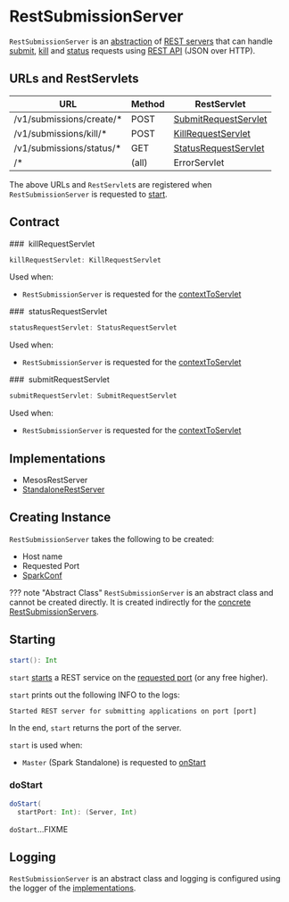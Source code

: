 # RestSubmissionServer

`RestSubmissionServer` is an [abstraction](#contract) of [REST servers](#implementations) that can handle [submit](#submitRequestServlet), [kill](#killRequestServlet) and [status](#statusRequestServlet) requests using [REST API](#contextToServlet) (JSON over HTTP).

## <span id="contextToServlet"> URLs and RestServlets

URL | Method | RestServlet
----|--------|--
 /v1/submissions/create/* | POST  | [SubmitRequestServlet](#submitRequestServlet)
 /v1/submissions/kill/*   | POST  | [KillRequestServlet](#killRequestServlet)
 /v1/submissions/status/* | GET   | [StatusRequestServlet](#statusRequestServlet)
 /*                       | (all) | ErrorServlet

The above URLs and `RestServlet`s are registered when `RestSubmissionServer` is requested to [start](#start).

## Contract

### <span id="killRequestServlet"> killRequestServlet

```scala
killRequestServlet: KillRequestServlet
```

Used when:

* `RestSubmissionServer` is requested for the [contextToServlet](#contextToServlet)

### <span id="statusRequestServlet"> statusRequestServlet

```scala
statusRequestServlet: StatusRequestServlet
```

Used when:

* `RestSubmissionServer` is requested for the [contextToServlet](#contextToServlet)

### <span id="submitRequestServlet"> submitRequestServlet

```scala
submitRequestServlet: SubmitRequestServlet
```

Used when:

* `RestSubmissionServer` is requested for the [contextToServlet](#contextToServlet)

## Implementations

* MesosRestServer
* [StandaloneRestServer](StandaloneRestServer.md)

## Creating Instance

`RestSubmissionServer` takes the following to be created:

* <span id="host"> Host name
* <span id="requestedPort"> Requested Port
* <span id="masterConf"> [SparkConf](../SparkConf.md)

??? note "Abstract Class"
    `RestSubmissionServer` is an abstract class and cannot be created directly. It is created indirectly for the [concrete RestSubmissionServers](#implementations).

## <span id="start"> Starting

```scala
start(): Int
```

`start` [starts](#doStart) a REST service on the [requested port](#requestedPort) (or any free higher).

`start` prints out the following INFO to the logs:

```text
Started REST server for submitting applications on port [port]
```

In the end, `start` returns the port of the server.

`start` is used when:

* `Master` (Spark Standalone) is requested to [onStart](Master.md#onStart)

### <span id="doStart"> doStart

```scala
doStart(
  startPort: Int): (Server, Int)
```

`doStart`...FIXME

## Logging

`RestSubmissionServer` is an abstract class and logging is configured using the logger of the [implementations](#implementations).
